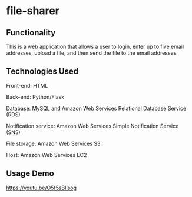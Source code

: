 # file-sharer

## Functionality
This is a web application that allows a user to login, enter up to five email addresses, upload a file, and then send the file to the email addresses.

## Technologies Used
Front-end: HTML

Back-end: Python/Flask

Database: MySQL and Amazon Web Services Relational Database Service (RDS)

Notification service: Amazon Web Services Simple Notification Service (SNS)

File storage: Amazon Web Services S3

Host: Amazon Web Services EC2

## Usage Demo
https://youtu.be/O5f5sBIlsog
